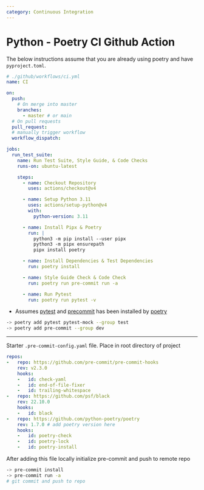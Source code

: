 ```yaml
---
category: Continuous Integration
---
```

# Python - Poetry CI Github Action

The below instructions assume that you are already using poetry and have `pyproject.toml`.

```yaml
# ./github/workflows/ci.yml
name: CI

on:
  push:
    # On merge into master
    branches:
      - master # or main
  # On pull requests
  pull_request:
  # manually trigger workflow
  workflow_dispatch:

jobs:
  run_test_suite:
    name: Run Test Suite, Style Guide, & Code Checks
    runs-on: ubuntu-latest

    steps:
      - name: Checkout Repository
        uses: actions/checkout@v4

      - name: Setup Python 3.11
        uses: actions/setup-python@v4
        with:
          python-version: 3.11

      - name: Install Pipx & Poetry
        run: |
          python3 -m pip install --user pipx
          python3 -m pipx ensurepath
          pipx install poetry

      - name: Install Dependencies & Test Dependencies
        run: poetry install

      - name: Style Guide Check & Code Check
        run: poetry run pre-commit run -a

      - name: Run Pytest
        run: poetry run pytest -v

```

- Assumes [pytest](https://docs.pytest.org/en/7.4.x/) and [precommit](https://pre-commit.com/) has been installed by [poetry](https://python-poetry.org/)

```bash
-> poetry add pytest pytest-mock --group test
-> poetry add pre-commit --group dev
```

---

Starter `.pre-commit-config.yaml` file. Place in root directory of project

```yaml
repos:
-   repo: https://github.com/pre-commit/pre-commit-hooks
    rev: v2.3.0
    hooks:
    -   id: check-yaml
    -   id: end-of-file-fixer
    -   id: trailing-whitespace
-   repo: https://github.com/psf/black
    rev: 22.10.0
    hooks:
    -   id: black
-   repo: https://github.com/python-poetry/poetry
    rev: 1.7.0 # add poetry version here
    hooks:
    -   id: poetry-check
    -   id: poetry-lock
    -   id: poetry-install
```

After adding this file locally initialize pre-commit and push to remote repo

```bash
-> pre-commit install
-> pre-commit run -a
# git commit and push to repo
```
